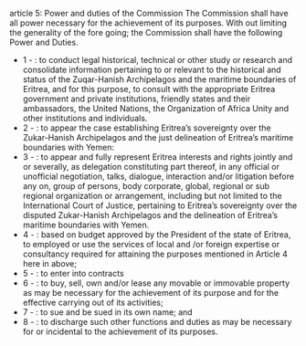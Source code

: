 article 5: Power and duties of the Commission 
The Commission shall have all power necessary for the achievement of its purposes. With out limiting the generality of the fore going; the Commission shall have the following Power and Duties.
<ul>
			<li>1 - : to conduct legal historical, technical or other study or research and consolidate information pertaining to or relevant to the historical and status of the Zuqar-Hanish Archipelagos and the maritime boundaries of Eritrea, and for this purpose, to consult with the appropriate Eritrea government and private institutions, friendly states and their ambassadors, the United Nations, the Organization of Africa Unity and other institutions and individuals.<ul>
			</ul></li>			<li>2 - : to appear the case establishing Eritrea’s sovereignty over the Zukar-Hanish Archipelagos and the just delineation of Eritrea’s maritime boundaries with Yemen: <ul>
			</ul></li>			<li>3 - : to appear and fully represent Eritrea interests and rights jointly and or severally, as delegation constituting part thereof, in any official or unofficial negotiation, talks, dialogue, interaction and&#x2F;or litigation before any on, group of persons, body corporate, global, regional or sub regional organization or arrangement, including but not limited to the International Court of Justice, pertaining to Eritrea’s sovereignty over the disputed Zukar-Hanish Archipelagos and the delineation of Eritrea’s maritime boundaries with Yemen.<ul>
			</ul></li>			<li>4 - : based on budget approved by the President of the state of Eritrea, to employed or use the services of local and &#x2F;or foreign expertise or consultancy required for attaining the purposes mentioned in Article 4 here in above; <ul>
			</ul></li>			<li>5 - : to enter into contracts <ul>
			</ul></li>			<li>6 - : to buy, sell, own and&#x2F;or lease any movable or immovable property as may be necessary for the achievement of its purpose and for the effective carrying out of its activities;<ul>
			</ul></li>			<li>7 - : to sue and be sued in its own name; and<ul>
			</ul></li>			<li>8 - : to discharge such other functions and duties as may be necessary for or incidental to the achievement of its purposes. <ul>
			</ul></li></ul>